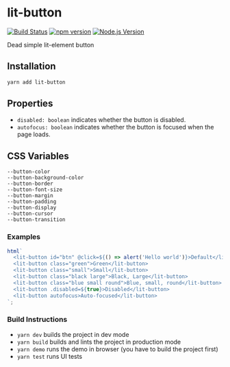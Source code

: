 # lit-button

[![Build Status](https://img.shields.io/travis/mgenware/lit-button.svg?style=flat-square&label=Build+Status)](https://travis-ci.org/mgenware/lit-button)
[![npm version](https://img.shields.io/npm/v/lit-button.svg?style=flat-square)](https://npmjs.com/package/lit-button)
[![Node.js Version](http://img.shields.io/node/v/lit-button.svg?style=flat-square)](https://nodejs.org/en/)

Dead simple lit-element button

## Installation

```sh
yarn add lit-button
```

## Properties

- `disabled: boolean` indicates whether the button is disabled.
- `autofocus: boolean` indicates whether the button is focused when the page loads.

## CSS Variables

```
--button-color
--button-background-color
--button-border
--button-font-size
--button-margin
--button-padding
--button-display
--button-cursor
--button-transition
```

### Examples

```js
html`
  <lit-button id="btn" @click=${() => alert('Hello world')}>Default</lit-button>
  <lit-button class="green">Green</lit-button>
  <lit-button class="small">Small</lit-button>
  <lit-button class="black large">Black, Large</lit-button>
  <lit-button class="blue small round">Blue, small, round</lit-button>
  <lit-button .disabled=${true}>Disabled</lit-button>
  <lit-button autofocus>Auto-focused</lit-button>
`;
```

### Build Instructions

- `yarn dev` builds the project in dev mode
- `yarn build` builds and lints the project in production mode
- `yarn demo` runs the demo in browser (you have to build the project first)
- `yarn test` runs UI tests
